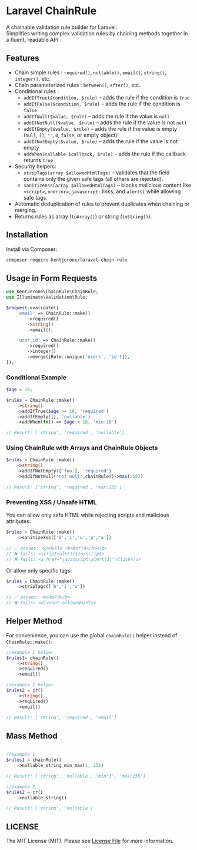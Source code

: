 # Laravel ChainRule

A chainable validation rule builder for Laravel.  
Simplifies writing complex validation rules by chaining methods together in a fluent, readable API .

## Features

- Chain simple rules : `required()`, `nullable()`, `email()`, `string()`, `integer()`, etc.  
- Chain parameterized rules : `between()`, `after()`, etc.  
- Conditional rules :
  - `addIfTrue($condition, $rule)` – adds the rule if the condition is `true`
  - `addIfFalse($condition, $rule)` – adds the rule if the condition is `false`
  - `addIfNull($value, $rule)` – adds the rule if the value is `null`
  - `addIfNotNull($value, $rule)` – adds the rule if the value is not `null`
  - `addIfEmpty($value, $rule)` – adds the rule if the value is empty (`null`, `[]`, `''`, `0`, `false`, or empty object)
  - `addIfNotEmpty($value, $rule)` – adds the rule if the value is not empty
  - `addWhen(callable $callback, $rule)` – adds the rule if the callback returns `true`
- Security helpers:
  - `stripTags(array $allowedHtmlTags)` – validates that the field contains only the given safe tags (all others are rejected).
  - `sanitizeXss(array $allowedHtmlTags)` – blocks malicious content like `<script>`, `onerror=`, `javascript:` links, and `alert()` while allowing safe tags.
- Automatic deduplication  of rules to prevent duplicates when chaining or merging.
- Returns rules as array  (`toArray()`) or string  (`toString()`).

## Installation

Install via Composer:

```bash
composer require kentjerone/laravel-chain-rule
```

## Usage in Form Requests

```php
use KentJerone\ChainRule\ChainRule;
use Illuminate\Validation\Rule;

$request->validate([
    'email' => ChainRule::make()
        ->required()
        ->string()
        ->email(),

    'user_id' => ChainRule::make()
        ->required()
        ->integer()
        ->merge([Rule::unique('users', 'id')]),
]);
```

### Conditional Example

```php
$age = 20;

$rules = ChainRule::make()
    ->string()
    ->addIfTrue($age >= 18, 'required')
    ->addIfEmpty([], 'nullable')
    ->addWhen(fn() => $age < 18, 'min:18')

// Result: ['string', 'required', 'nullable']
```

### Using ChainRule with Arrays and ChainRule Objects

```php
$rules = ChainRule::make()
    ->string()
    ->addIfNotEmpty(['foo'], 'required')
    ->addIfNotNull('not null',chainRule()->max(255))

// Result: ['string', 'required', 'max:255']
```

### Preventing XSS / Unsafe HTML

You can allow only safe HTML while rejecting scripts and malicious attributes:

```php
$rules = ChainRule::make()
    ->sanitizeXss(['b','i','u','p','a'])

// ✅ passes: <p>Hello <b>World</b></p>
// ❌ fails: <script>alert(1)</script>
// ❌ fails: <a href="javascript:alert(1)">Click</a>
```

Or allow only specific tags:

```php
$rules = ChainRule::make()
    ->stripTags(['b','i','u'])

// ✅ passes: <b>bold</b>
// ❌ fails: <div>not allowed</div>
```

## Helper Method

For convenience, you can use the global `chainRule()` helper instead of `ChainRule::make()`:

```php
//example 1 helper
$rules1= chainRule()
    ->string()
    ->required()
    ->email()

//example 2 helper
$rules2 = cr()
    ->string()
    ->required()
    ->email()

// Result: ['string', 'required', 'email']
```
## Mass Method

```php

//example 1
$rules1 = chainRule()
    ->nullable_string_min_max(1, 255)

// Result: ['string', 'nullable', 'min:1', 'max:255']

//example 2
$rules2 = cr()
    ->nullable_string()

// Result: ['string', 'nullable']
```

## LICENSE

The MIT License (MIT). Please see [License File](LICENSE) for more information.
